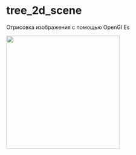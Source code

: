 # tree_2d_scene
Отрисовка изображения с помощью OpenGl Es

<img src='https://github.com/AndrewVorotyntsev/tree_2d_scene/assets/48821142/3378da1c-5f6d-4a0c-9567-fb1fa0899680' width=300 />
